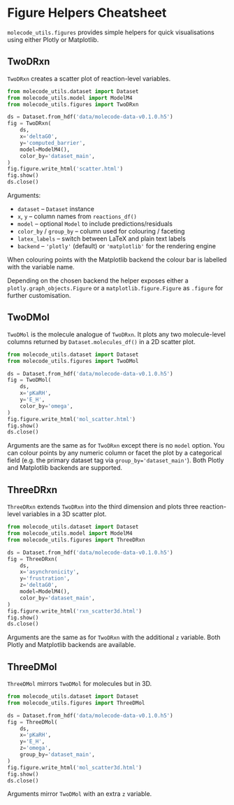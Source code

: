 # Figure Helpers Cheatsheet

`molecode_utils.figures` provides simple helpers for quick visualisations using
either Plotly or Matplotlib.

## TwoDRxn

`TwoDRxn` creates a scatter plot of reaction-level variables.

```python
from molecode_utils.dataset import Dataset
from molecode_utils.model import ModelM4
from molecode_utils.figures import TwoDRxn

ds = Dataset.from_hdf('data/molecode-data-v0.1.0.h5')
fig = TwoDRxn(
    ds,
    x='deltaG0',
    y='computed_barrier',
    model=ModelM4(),
    color_by='dataset_main',
)
fig.figure.write_html('scatter.html')
fig.show()
ds.close()
```

Arguments:

- `dataset` – `Dataset` instance
- `x`, `y` – column names from `reactions_df()`
- `model` – optional `Model` to include predictions/residuals
- `color_by` / `group_by` – column used for colouring / faceting
- `latex_labels` – switch between LaTeX and plain text labels
- `backend` – `'plotly'` (default) or `'matplotlib'` for the rendering engine

When colouring points with the Matplotlib backend the colour bar is labelled with the variable name.

Depending on the chosen backend the helper exposes either a
`plotly.graph_objects.Figure` or a `matplotlib.figure.Figure` as `.figure` for
further customisation.

## TwoDMol

`TwoDMol` is the molecule analogue of `TwoDRxn`. It plots any two
molecule-level columns returned by `Dataset.molecules_df()` in a 2D scatter
plot.

```python
from molecode_utils.dataset import Dataset
from molecode_utils.figures import TwoDMol

ds = Dataset.from_hdf('data/molecode-data-v0.1.0.h5')
fig = TwoDMol(
    ds,
    x='pKaRH',
    y='E_H',
    color_by='omega',
)
fig.figure.write_html('mol_scatter.html')
fig.show()
ds.close()
```

Arguments are the same as for `TwoDRxn` except there is no `model` option.
You can colour points by any numeric column or facet the plot by a categorical
field (e.g. the primary dataset tag via `group_by='dataset_main'`).  Both
Plotly and Matplotlib backends are supported.

## ThreeDRxn

`ThreeDRxn` extends `TwoDRxn` into the third dimension and plots three
reaction-level variables in a 3D scatter plot.

```python
from molecode_utils.dataset import Dataset
from molecode_utils.model import ModelM4
from molecode_utils.figures import ThreeDRxn

ds = Dataset.from_hdf('data/molecode-data-v0.1.0.h5')
fig = ThreeDRxn(
    ds,
    x='asynchronicity',
    y='frustration',
    z='deltaG0',
    model=ModelM4(),
    color_by='dataset_main',
)
fig.figure.write_html('rxn_scatter3d.html')
fig.show()
ds.close()
```

Arguments are the same as for `TwoDRxn` with the additional `z` variable.
Both Plotly and Matplotlib backends are available.

## ThreeDMol

`ThreeDMol` mirrors `TwoDMol` for molecules but in 3D.

```python
from molecode_utils.dataset import Dataset
from molecode_utils.figures import ThreeDMol

ds = Dataset.from_hdf('data/molecode-data-v0.1.0.h5')
fig = ThreeDMol(
    ds,
    x='pKaRH',
    y='E_H',
    z='omega',
    group_by='dataset_main',
)
fig.figure.write_html('mol_scatter3d.html')
fig.show()
ds.close()
```

Arguments mirror `TwoDMol` with an extra `z` variable.
